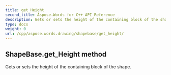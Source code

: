 ```yaml
---
title: get_Height
second_title: Aspose.Words for C++ API Reference
description: Gets or sets the height of the containing block of the shape. 
type: docs
weight: 0
url: /cpp/aspose.words.drawing/shapebase/get_height/
---
```

## ShapeBase.get_Height method


Gets or sets the height of the containing block of the shape. 

